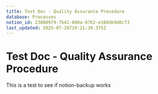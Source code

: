 ```yaml
---
title: Test Doc - Quality Assurance Procedure
database: Processes
notion_id: 23880979-7b42-800a-87b2-e160db9d0cf3
last_updated: 2025-07-26T19:21:39.375Z
---
```


# Test Doc - Quality Assurance Procedure


This is a test to see if notion-backup works

